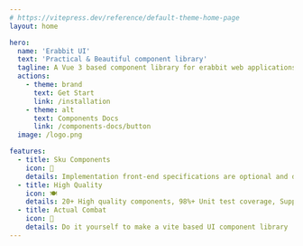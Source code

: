 ```yaml
---
# https://vitepress.dev/reference/default-theme-home-page
layout: home

hero:
  name: 'Erabbit UI'
  text: 'Practical & Beautiful component library'
  tagline: A Vue 3 based component library for erabbit web applications
  actions:
    - theme: brand
      text: Get Start
      link: /installation
    - theme: alt
      text: Components Docs
      link: /components-docs/button
  image: /logo.png

features:
  - title: Sku Components
    icon: 🍧
    details: Implementation front-end specifications are optional and disabled
  - title: High Quality
    icon: 🍽️
    details: 20+ High quality components, 98%+ Unit test coverage, Support Tree Shaking
  - title: Actual Combat
    icon: 🍔
    details: Do it yourself to make a vite based UI component library
---
```

